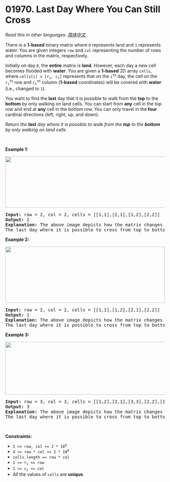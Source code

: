 # 01970. Last Day Where You Can Still Cross

  _Read this in other languages:_
    [_简体中文_](README.zh-CN.md)

<p>There is a <strong>1-based</strong> binary matrix where <code>0</code> represents land and <code>1</code> represents water. You are given integers <code>row</code> and <code>col</code> representing the number of rows and columns in the matrix, respectively.</p>

<p>Initially on day <code>0</code>, the <strong>entire</strong> matrix is <strong>land</strong>. However, each day a new cell becomes flooded with <strong>water</strong>. You are given a <strong>1-based</strong> 2D array <code>cells</code>, where <code>cells[i] = [r<sub>i</sub>, c<sub>i</sub>]</code> represents that on the <code>i<sup>th</sup></code> day, the cell on the <code>r<sub>i</sub><sup>th</sup></code> row and <code>c<sub>i</sub><sup>th</sup></code> column (<strong>1-based</strong> coordinates) will be covered with <strong>water</strong> (i.e., changed to <code>1</code>).</p>

<p>You want to find the <strong>last</strong> day that it is possible to walk from the <strong>top</strong> to the <strong>bottom</strong> by only walking on land cells. You can start from <strong>any</strong> cell in the top row and end at <strong>any</strong> cell in the bottom row. You can only travel in the<strong> four</strong> cardinal directions (left, right, up, and down).</p>

<p>Return <em>the <strong>last</strong> day where it is possible to walk from the <strong>top</strong> to the <strong>bottom</strong> by only walking on land cells</em>.</p>

<p>&nbsp;</p>
<p><strong>Example 1:</strong></p>
<img alt="" src="https://assets.leetcode.com/uploads/2021/07/27/1.png" style="width: 624px; height: 162px;" />
<pre>
<strong>Input:</strong> row = 2, col = 2, cells = [[1,1],[2,1],[1,2],[2,2]]
<strong>Output:</strong> 2
<strong>Explanation:</strong> The above image depicts how the matrix changes each day starting from day 0.
The last day where it is possible to cross from top to bottom is on day 2.
</pre>

<p><strong>Example 2:</strong></p>
<img alt="" src="https://assets.leetcode.com/uploads/2021/07/27/2.png" style="width: 504px; height: 178px;" />
<pre>
<strong>Input:</strong> row = 2, col = 2, cells = [[1,1],[1,2],[2,1],[2,2]]
<strong>Output:</strong> 1
<strong>Explanation:</strong> The above image depicts how the matrix changes each day starting from day 0.
The last day where it is possible to cross from top to bottom is on day 1.
</pre>

<p><strong>Example 3:</strong></p>
<img alt="" src="https://assets.leetcode.com/uploads/2021/07/27/3.png" style="width: 666px; height: 167px;" />
<pre>
<strong>Input:</strong> row = 3, col = 3, cells = [[1,2],[2,1],[3,3],[2,2],[1,1],[1,3],[2,3],[3,2],[3,1]]
<strong>Output:</strong> 3
<strong>Explanation:</strong> The above image depicts how the matrix changes each day starting from day 0.
The last day where it is possible to cross from top to bottom is on day 3.
</pre>

<p>&nbsp;</p>
<p><strong>Constraints:</strong></p>

<ul>
	<li><code>2 &lt;= row, col &lt;= 2 * 10<sup>4</sup></code></li>
	<li><code>4 &lt;= row * col &lt;= 2 * 10<sup>4</sup></code></li>
	<li><code>cells.length == row * col</code></li>
	<li><code>1 &lt;= r<sub>i</sub> &lt;= row</code></li>
	<li><code>1 &lt;= c<sub>i</sub> &lt;= col</code></li>
	<li>All the values of <code>cells</code> are <strong>unique</strong>.</li>
</ul>
